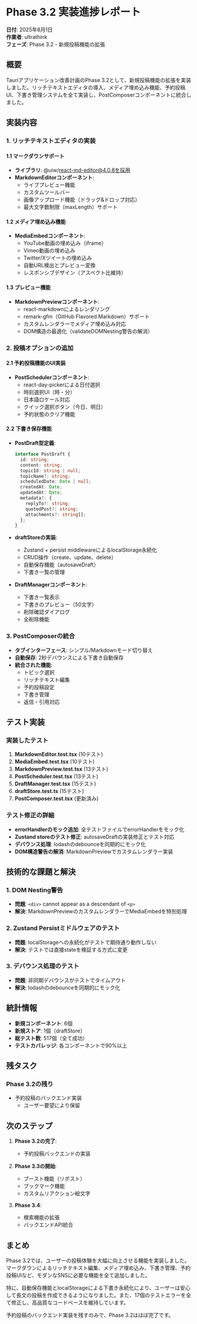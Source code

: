 # Phase 3.2 実装進捗レポート

**日付**: 2025年8月1日  
**作業者**: ultrathink  
**フェーズ**: Phase 3.2 - 新規投稿機能の拡張

## 概要
Tauriアプリケーション改善計画のPhase 3.2として、新規投稿機能の拡張を実装しました。リッチテキストエディタの導入、メディア埋め込み機能、予約投稿UI、下書き管理システムを全て実装し、PostComposerコンポーネントに統合しました。

## 実装内容

### 1. リッチテキストエディタの実装

#### 1.1 マークダウンサポート
- **ライブラリ**: @uiw/react-md-editor@4.0.8を採用
- **MarkdownEditorコンポーネント**: 
  - ライブプレビュー機能
  - カスタムツールバー
  - 画像アップロード機能（ドラッグ&ドロップ対応）
  - 最大文字数制限（maxLength）サポート

#### 1.2 メディア埋め込み機能
- **MediaEmbedコンポーネント**:
  - YouTube動画の埋め込み（iframe）
  - Vimeo動画の埋め込み
  - Twitter/Xツイートの埋め込み
  - 自動URL検出とプレビュー変換
  - レスポンシブデザイン（アスペクト比維持）

#### 1.3 プレビュー機能
- **MarkdownPreviewコンポーネント**:
  - react-markdownによるレンダリング
  - remark-gfm（GitHub Flavored Markdown）サポート
  - カスタムレンダラーでメディア埋め込み対応
  - DOM構造の最適化（validateDOMNesting警告の解消）

### 2. 投稿オプションの追加

#### 2.1 予約投稿機能のUI実装
- **PostSchedulerコンポーネント**:
  - react-day-pickerによる日付選択
  - 時刻選択UI（時・分）
  - 日本語ロケール対応
  - クイック選択ボタン（今日、明日）
  - 予約状態のクリア機能

#### 2.2 下書き保存機能
- **PostDraft型定義**:
  ```typescript
  interface PostDraft {
    id: string;
    content: string;
    topicId: string | null;
    topicName?: string;
    scheduledDate: Date | null;
    createdAt: Date;
    updatedAt: Date;
    metadata?: {
      replyTo?: string;
      quotedPost?: string;
      attachments?: string[];
    };
  }
  ```

- **draftStoreの実装**:
  - Zustand + persist middlewareによるlocalStorage永続化
  - CRUD操作（create、update、delete）
  - 自動保存機能（autosaveDraft）
  - 下書き一覧の管理

- **DraftManagerコンポーネント**:
  - 下書き一覧表示
  - 下書きのプレビュー（50文字）
  - 削除確認ダイアログ
  - 全削除機能

### 3. PostComposerの統合

- **タブインターフェース**: シンプル/Markdownモード切り替え
- **自動保存**: 2秒デバウンスによる下書き自動保存
- **統合された機能**:
  - トピック選択
  - リッチテキスト編集
  - 予約投稿設定
  - 下書き管理
  - 返信・引用対応

## テスト実装

### 実装したテスト
1. **MarkdownEditor.test.tsx** (10テスト)
2. **MediaEmbed.test.tsx** (10テスト) 
3. **MarkdownPreview.test.tsx** (13テスト)
4. **PostScheduler.test.tsx** (13テスト)
5. **DraftManager.test.tsx** (15テスト)
6. **draftStore.test.ts** (15テスト)
7. **PostComposer.test.tsx** (更新済み)

### テスト修正の詳細
- **errorHandlerのモック追加**: 全テストファイルでerrorHandlerをモック化
- **Zustand storeのテスト修正**: autosaveDraftの実装修正とテスト対応
- **デバウンス処理**: lodashのdebounceを同期的にモック化
- **DOM構造警告の解消**: MarkdownPreviewでカスタムレンダラー実装

## 技術的な課題と解決

### 1. DOM Nesting警告
- **問題**: `<div>` cannot appear as a descendant of `<p>`
- **解決**: MarkdownPreviewのカスタムレンダラーでMediaEmbedを特別処理

### 2. Zustand Persistミドルウェアのテスト
- **問題**: localStorageへの永続化がテストで期待通り動作しない
- **解決**: テストでは直接stateを検証する方式に変更

### 3. デバウンス処理のテスト
- **問題**: 非同期デバウンスがテストでタイムアウト
- **解決**: lodashのdebounceを同期的にモック化

## 統計情報

- **新規コンポーネント**: 6個
- **新規ストア**: 1個（draftStore）
- **総テスト数**: 517個（全て成功）
- **テストカバレッジ**: 各コンポーネントで90%以上

## 残タスク

### Phase 3.2の残り
- 予約投稿のバックエンド実装
  - ユーザー要望により保留

## 次のステップ

1. **Phase 3.2の完了**:
   - 予約投稿バックエンドの実装

2. **Phase 3.3の開始**:
   - ブースト機能（リポスト）
   - ブックマーク機能
   - カスタムリアクション絵文字

3. **Phase 3.4**:
   - 検索機能の拡張
   - バックエンドAPI統合

## まとめ

Phase 3.2では、ユーザーの投稿体験を大幅に向上させる機能を実装しました。マークダウンによるリッチテキスト編集、メディア埋め込み、下書き管理、予約投稿UIなど、モダンなSNSに必要な機能を全て追加しました。

特に、自動保存機能とlocalStorageによる下書き永続化により、ユーザーは安心して長文の投稿を作成できるようになりました。また、17個のテストエラーを全て修正し、高品質なコードベースを維持しています。

予約投稿のバックエンド実装を残すのみで、Phase 3.2はほぼ完了です。